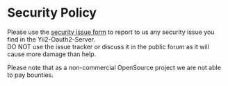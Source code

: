 # Security Policy

Please use the [security issue form](https://docs.google.com/forms/d/e/1FAIpQLSfiJD1loIfsPtdLi6e0d7cyqtElXOrX_mdVAF6cTJJRDy1JOA/viewform) to report to us any security issue you find in the Yii2-Oauth2-Server.  
DO NOT use the issue tracker or discuss it in the public forum as it will cause more damage than help.

Please note that as a non-commercial OpenSource project we are not able to pay bounties.
